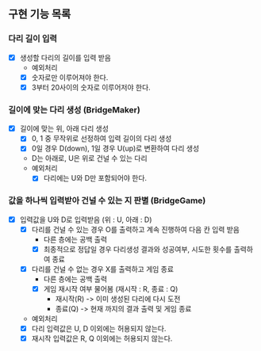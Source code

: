 
## 구현 기능 목록

### 다리 길이 입력 
- [x] 생성할 다리의 길이를 입력 받음
  * 예외처리
  - [x] 숫자로만 이루어져야 한다.
  - [x] 3부터 20사이의 숫자로 이루어저야 한다.

### 길이에 맞는 다리 생성 (BridgeMaker)
- [x] 길이에 맞는 위, 아래 다리 생성 
  - [x] 0, 1 중 무작위로 선정하여 입력 길이의 다리 생성
  - [x] 0일 경우 D(down), 1일 경우 U(up)로 변환하여 다리 생성
  - D는 아래로, U은 위로 건널 수 있는 다리
  * 예외처리
    - [x] 다리에는 U와 D만 포함되어야 한다.
    
### 값을 하나씩 입력받아 건널 수 있는 지 판별 (BridgeGame)
- [x] 입력값을 U와 D로 입력받음 (위 : U, 아래 : D)
  - [x] 다리를 건널 수 있는 경우 O를 출력하고 계속 진행하여 다음 칸 입력 받음
    - 다른 층에는 공백 출력
    - [x] 최종적으로 정답일 경우 다리생성 결과와 성공여부, 시도한 횟수를 출력하여 종료
  - [x] 다리를 건널 수 없는 경우 X를 출력하고 게임 종료
    - 다른 층에는 공백 출력
    - [x] 게임 재시작 여부 물어봄 (재시작 : R, 종료 : Q)
        - 재시작(R) -> 이미 생성된 다리에 다시 도전
        - 종료(Q) -> 현재 까지의 결과 출력 및 게임 종료
  * 예외처리
  - [x] 다리 입력값은 U, D 이외에는 허용되지 않는다.
  - [x] 재시작 입력값은 R, Q 이외에는 허용되지 않는다.